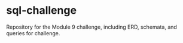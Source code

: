 # sql-challenge

Repository for the Module 9 challenge, including ERD, schemata, and queries for challenge.
